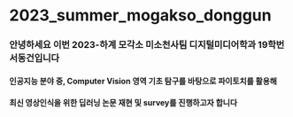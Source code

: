 # 2023_summer_mogakso_donggun
### 안녕하세요 이번 2023-하계 모각소 미소천사팀 디지털미디어학과 19학번 서동건입니다
#### 인공지능 분야 중, Computer Vision 영역 기초 탐구를 바탕으로 파이토치를 활용해
#### 최신 영상인식을 위한 딥러닝 논문 재현 및 survey를 진행하고자 합니다

